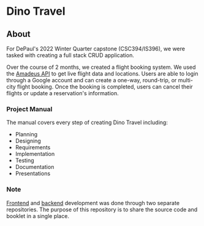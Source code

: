 # Dino Travel

## About

For DePaul's 2022 Winter Quarter capstone (CSC394/IS396), we were tasked with creating a full stack CRUD application.

Over the course of 2 months, we created a flight booking system. We used the [Amadeus API](https://developers.amadeus.com/) to get live flight data and locations. Users are able to login through a Google account and can create a one-way, round-trip, or multi-city flight booking. Once the booking is completed, users can cancel their flights or update a reservation's information.

### Project Manual

The manual covers every step of creating Dino Travel including:

-   Planning
-   Designing
-   Requirements
-   Implementation
-   Testing
-   Documentation
-   Presentations

### Note

[Frontend](https://github.com/DPUPurpleDinos/DinoTravelFrontend) and [backend](https://github.com/DPUPurpleDinos/dino-travel) development was done through two separate repositories. The purpose of this repository is to share the source code and booklet in a single place.
